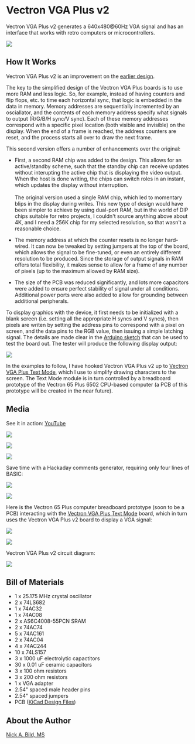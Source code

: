 # Vectron VGA Plus v2

Vectron VGA Plus v2 generates a 640x480@60Hz VGA signal and has an interface that works with retro computers or microcontrollers.

![](https://raw.githubusercontent.com/nickbild/vectron_vga_plus_v2/main/media/full_view_sm.jpg)

## How It Works

Vectron VGA Plus v2 is an improvement on the [earlier design](https://github.com/nickbild/vectron_vga_plus).

The key to the simplified design of the Vectron VGA Plus boards is to use more RAM and less logic. So, for example, instead of having counters and flip flops, etc. to time each horizontal sync, that logic is embedded in the data in memory.  Memory addresses are sequentially incremented by an osciallator, and the contents of each memory address specify what signals to output (R/G/B/H sync/V sync).  Each of these memory addresses correspond with a specific pixel location (both visible and invisible) on the display.  When the end of a frame is reached, the address counters are reset, and the process starts all over to draw the next frame.

This second version offers a number of enhancements over the original:

- First, a second RAM chip was added to the design.  This allows for an active/standby scheme, such that the standby chip can receive updates without interupting the active chip that is displaying the video output.  When the host is done writing, the chips can switch roles in an instant, which updates the display without interruption.
<br><br>The original version used a single RAM chip, which led to momentary blips in the display during writes.  This new type of design would have been simpler to achieve by using dual-port RAM, but in the world of DIP chips suitable for retro projects, I couldn't source anything above about 4K, and I need a 256K chip for my selected resolution, so that wasn't a reasonable choice.

- The memory address at which the counter resets is no longer hard-wired.  It can now be tweaked by setting jumpers at the top of the board, which allows the signal to be fine-tuned, or even an entirely different resolution to be produced.  Since the storage of output signals in RAM offers total flexibility, it makes sense to allow for a frame of any number of pixels (up to the maximum allowed by RAM size).

- The size of the PCB was reduced significantly, and lots more capacitors were added to ensure perfect stability of signal under all conditions.  Additional power ports were also added to allow for grounding between additional peripherals.

To display graphics with the device, it first needs to be initialized with a blank screen (i.e. setting all the appropriate H syncs and V syncs), then pixels are writen by setting the address pins to correspond with a pixel on screen, and the data pins to the RGB value, then issuing a simple latching signal.  The details are made clear in the [Arduino sketch](https://github.com/nickbild/vectron_vga_plus_v2/tree/main/vectron_vga_plus_v2_arduino_tester) that can be used to test the board out.  The tester will produce the following display output:

![](https://raw.githubusercontent.com/nickbild/vectron_vga_plus/main/media/demo_screen_sm.jpg)

In the examples to follow, I have hooked Vectron VGA Plus v2 up to [Vectron VGA Plus Text Mode](https://github.com/nickbild/vectron_vga_plus_text_mode), which I use to simplify drawing characters to the screen.  The Text Mode module is in turn controlled by a breadboard prototype of the Vectron 65 Plus 6502 CPU-based computer (a PCB of this prototype will be created in the near future).

## Media

See it in action: [YouTube](https://www.youtube.com/watch?v=e3QL6s6VHpY)

![](https://raw.githubusercontent.com/nickbild/vectron_vga_plus_v2/main/media/vvga_angle_sm.jpg)

![](https://raw.githubusercontent.com/nickbild/vectron_vga_plus_v2/main/media/vvga_top_sm.jpg)

![](https://raw.githubusercontent.com/nickbild/vectron_vga_plus_v2/main/media/full_view_zoom_sm.jpg)

Save time with a Hackaday comments generator, requiring only four lines of BASIC:

![](https://raw.githubusercontent.com/nickbild/vectron_vga_plus_v2/main/media/screenshot_sm.jpg)

![](https://raw.githubusercontent.com/nickbild/vectron_vga_plus_v2/main/media/top_zoom_in_sm.jpg)

Here is the Vectron 65 Plus computer breadboard prototype (soon to be a PCB) interacting with the [Vectron VGA Plus Text Mode](https://github.com/nickbild/vectron_vga_plus_text_mode) board, which in turn uses the Vectron VGA Plus v2 board to display a VGA signal:

![](https://raw.githubusercontent.com/nickbild/vectron_vga_plus_v2/main/media/top_zoom_out_annotated_sm.jpg)

![](https://raw.githubusercontent.com/nickbild/vectron_vga_plus_v2/main/media/top_zoom_out_sm.jpg)

Vectron VGA Plus v2 circuit diagram:

![](https://raw.githubusercontent.com/nickbild/vectron_vga_plus_v2/main/media/kicad.svg)

## Bill of Materials

- 1 x 25.175 MHz crystal oscillator
- 2 x 74LS682
- 1 x 74AC32
- 1 x 74AC08
- 2 x AS6C4008-55PCN SRAM
- 2 x 74AC74
- 5 x 74AC161
- 2 x 74AC04
- 4 x 74AC244
- 10 x 74LS157
- 3 x 1000 uF electrolytic capactitors
- 30 x 0.01 uF ceramic capacitors
- 3 x 100 ohm resistors
- 3 x 200 ohm resistors
- 1 x VGA adapter
- 2.54" spaced male header pins
- 2.54" spaced jumpers
- PCB ([KiCad Design Files](https://github.com/nickbild/vectron_vga_plus_v2/tree/main/kicad))

## About the Author

[Nick A. Bild, MS](https://nickbild79.firebaseapp.com/#!/)
